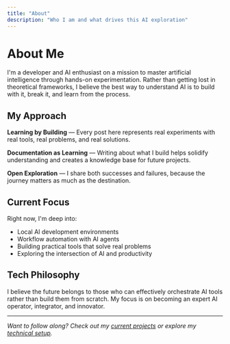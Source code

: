 ```yaml
---
title: "About"
description: "Who I am and what drives this AI exploration"
---
```


# About Me

I'm a developer and AI enthusiast on a mission to master artificial intelligence through hands-on experimentation. Rather than getting lost in theoretical frameworks, I believe the best way to understand AI is to build with it, break it, and learn from the process.

## My Approach

**Learning by Building** — Every post here represents real experiments with real tools, real problems, and real solutions.

**Documentation as Learning** — Writing about what I build helps solidify understanding and creates a knowledge base for future projects.

**Open Exploration** — I share both successes and failures, because the journey matters as much as the destination.

## Current Focus

Right now, I'm deep into:
- Local AI development environments
- Workflow automation with AI agents
- Building practical tools that solve real problems
- Exploring the intersection of AI and productivity

## Tech Philosophy

I believe the future belongs to those who can effectively orchestrate AI tools rather than build them from scratch. My focus is on becoming an expert AI operator, integrator, and innovator.

---

*Want to follow along? Check out my [current projects](/posts/) or explore my [technical setup](/tools/).* 